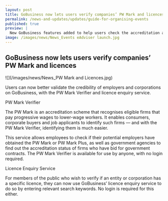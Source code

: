 ```yaml
---
layout: post
title: GoBusiness now lets users verify companies’ PW Mark and licences
permalink: /news-and-updates/updates/guide-for-organising-events
published: true
preview: |
  New GoBusiness features added to help users check the accreditation and licensing status of an entity.
image: /images/news/News_Events eAdviser launch.jpg
---
```


## GoBusiness now lets users verify companies’ PW Mark and licences

![](/images/news/News_PW Mark and Licences.jpg)

Users can now better validate the credibility of employers and corporations on GoBusiness, with the PW Mark Verifier and licence enquiry service.

PW Mark Verifier

The PW Mark is an accreditation scheme that recognises eligible firms that pay progressive wages to lower-wage workers. It enables consumers, corporate buyers and job applicants to identify such firms — and with the PW Mark Verifier, identifying them is much easier.

This service allows employees to check if their potential employers have obtained the PW Mark or PW Mark Plus, as well as government agencies to find out the accreditation status of firms who have bid for government contracts. The PW Mark Verifier is available for use by anyone, with no login required.

Licence Enquiry Service

For members of the public who wish to verify if an entity or corporation has a specific licence, they can now use GoBusiness’ licence enquiry service to do so by entering relevant search keywords. No login is required for this either.
